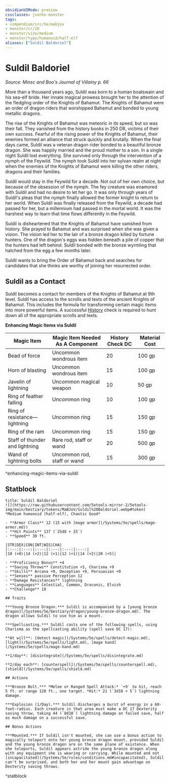 ```yaml
---
obsidianUIMode: preview
cssclasses: json5e-monster
tags:
- compendium/src/5e/mabjov
- monster/cr/10
- monster/size/medium
- monster/type/humanoid/half-elf
aliases: ["Suldil Baldoriel"]
---
```

# Suldil Baldoriel
*Source: Minsc and Boo's Journal of Villainy p. 66*  

More than a thousand years ago, Suldil was born to a human boatswain and his sea-elf bride. Her innate magical prowess brought her to the attention of the fledgling order of the Knights of Bahamut. The Knights of Bahamut were an order of dragon riders that worshipped Bahamut and bonded to young metallic dragons.

The rise of the Knights of Bahamut was meteoric in its speed, but so was their fall. They vanished from the history books in 250 DR, victims of their own success. Fearful of the rising power of the Knights of Bahamut, their enemies formed an alliance that struck quickly and brutally. When the final days came, Suldil was a veteran dragon rider bonded to a beautiful bronze dragon. She was happily married and the proud mother to a son. In a single night Suldil lost everything. She survived only through the intervention of a nymph of the Feywild. The nymph took Suldil into her sylvan realm at night when the enemies of the Knights of Bahamut were killing the other riders, dragons and their families.

Suldil would stay in the Feywild for a decade. Not out of her own choice, but because of the obsession of the nymph. The fey creature was enamored with Suldil and had no desire to let her go. It was only through years of Suldil's pleas that the nymph finally allowed the former knight to return to her world. When Suldil was finally released from the Feywild, a decade had passed for her, but a millennium had passed in the mortal world. It was the harshest way to learn that time flows differently in the Feywild.

Suldil is disheartened that the Knights of Bahamut have vanished from history. She prayed to Bahamut and was surprised when she was given a vision. The vision led her to the lair of a bronze dragon killed by fortune hunters. One of the dragon's eggs was hidden beneath a pile of copper that the hunters had left behind. Suldil bonded with the bronze wyrmling that hatched from the egg a few months later.

Suldil wants to bring the Order of Bahamut back and searches for candidates that she thinks are worthy of joining her resurrected order.

## Suldil as a Contact

Suldil becomes a contact for members of the Knights of Bahamut at 9th level. Suldil has access to the scrolls and texts of the ancient Knights of Bahamut. This includes the formula for transforming certain magic items into more powerful items. A successful [History](/Systems/5e/rules/skills.md#History) check is required to hunt down all of the appropriate scrolls and texts.

**Enhancing Magic Items via Suldil**

| Magic Item | Magic Item Needed As A Component | History Check DC | Material Cost |
|------------|----------------------------------|------------------|---------------|
| Bead of force | Uncommon wondrous item | 20 | 100 gp |
| Horn of blasting | Uncommon wondrous item | 15 | 100 gp |
| Javelin of lightning | Uncommon magical weapon | 10 | 50 gp |
| Ring of feather falling | Uncommon ring | 10 | 100 gp |
| Ring of resistance—lightning | Uncommon ring | 15 | 150 gp |
| Ring of the ram | Uncommon ring | 15 | 150 gp |
| Staff of thunder and lightning | Rare rod, staff or wand | 20 | 500 gp |
| Wand of lightning bolts | Uncommon rod, staff or wand | 15 | 300 gp |
^enhancing-magic-items-via-suldil

## Statblock

```ad-statblock
title: Suldil Baldoriel
![](https://raw.githubusercontent.com/5etools-mirror-2/5etools-img/main/bestiary/tokens/MaBJoV/Suldil%20Baldoriel.webp#token)
*Medium humanoid (half-elf), Chaotic Good*

- **Armor Class** 12 (15 with [mage armor](/Systems/5e/spells/mage-armor.md))
- **Hit Points** 137 (`25d8 + 25`)
- **Speed** 30 ft.

|STR|DEX|CON|INT|WIS|CHA|
|:---:|:---:|:---:|:---:|:---:|:---:|
|10 (+0)|14 (+2)|12 (+1)|12 (+1)|14 (+2)|20 (+5)|

- **Proficiency Bonus** +4
- **Saving Throws** Constitution +5, Charisma +9
- **Skills** Arcana +9, Deception +9, Persuasion +9
- **Senses** passive Perception 12
- **Damage Resistances** lightning
- **Languages** Celestial, Common, Draconic, Elvish
- **Challenge** 10

## Traits

***Young Bronze Dragon.*** Suldil is accompanied by a [young bronze dragon](/Systems/5e/bestiary/dragon/young-bronze-dragon.md). The dragon allows Suldil to use him as a mount.

***Spellcasting.*** Suldil casts one of the following spells, using Charisma as the spellcasting ability (spell save DC 17):

**At will**: [detect magic](/Systems/5e/spells/detect-magic.md), [light](/Systems/5e/spells/light.md), [mage hand](/Systems/5e/spells/mage-hand.md)

**1/day**: [disintegrate](/Systems/5e/spells/disintegrate.md)

**2/day each**: [counterspell](/Systems/5e/spells/counterspell.md), [shield](/Systems/5e/spells/shield.md)

## Actions

***Bronze Bolt.*** *Melee or Ranged Spell Attack:* `+9` to hit, reach 5 ft. or range 120 ft., one target. *Hit:* 21 (`3d10 + 5`) lightning damage.

***Explosion (1/Day).*** Suldil discharges a burst of energy in a 60-foot-radius. Each creature in that area must make a DC 17 Dexterity saving throw, taking 44 (`8d10`) lightning damage on failed save, half as much damage on a successful save.

## Bonus Actions

***Mounted.*** If Suldil isn't mounted, she can use a bonus action to magically teleport onto her young bronze dragon mount, provided Suldil and the young bronze dragon are on the same plane of existence. When she teleports, Suldil appears astride the young bronze dragon along with any equipment she is wearing or carrying. While mounted and not [incapacitated](/Systems/5e/rules/conditions.md#incapacitated), Suldil can't be surprised, and both her and her mount gain advantage on Dexterity saving throws.
```
^statblock
